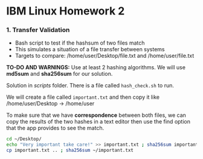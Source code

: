 # IBM Linux Homework 2

### 1. Transfer Validation

- Bash script to test if the hashsum of two files match
- This simulates a situation of a file transfer between systems
- Targets to compare: /home/user/Desktop/file.txt and /home/user/file.txt

**TO-DO AND WARNINGS:** Use at least 2 hashing algorithms. We will use **md5sum** and **sha256sum** for our solution.

Solution in _scripts_ folder. There is a file called `hash_check.sh` to run.

We will create a file called `important.txt` and then copy it like /home/user/Desktop -> /home/user

To make sure that we have **correspondence** between both files, we can copy the results of the two hashes in a text editor then use the find option that the app provides to see the match.

```bash
cd ~/Desktop/
echo "Very important take care!" >> important.txt ; sha256sum important.txt
cp important.txt .. ; sha256sum ~/important.txt
```

